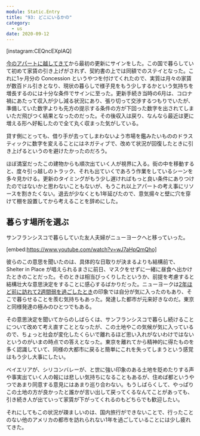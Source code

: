 ```yaml
---
module: Static.Entry
title: "93: どこにいるかの"
category:
  - us
date: 2020-09-12
---
```

[instagram:CEQncEXplAQ]

[今のアパートに越してきて](/entries/2019-09-02/)から最初の更新にサインをした。この国で暮らしていて初めて家賃の引き上げがされず、契約書の上では同額でのステイとなった。これに1ヶ月分の Concession というやつを付けてくれたので、実質は月々の家賃が数百ドル引きとなり、現状の暮らしで様子見をもう少しするかという気持ちを増長するのには十分な条件でサインに至った。更新手続き当時の6月は、コロナ禍にあたって収入が少し減る状況にあり、張り切って交渉するつもりでいたが、準備していた数字よりも先方の提示する条件の方が下回った数字を出されてしまいただ飛びつく結果となったのだった。その後収入は戻り、なんなら最近は更に増える形へ好転したので全て丸く収まった気がしている。

貸す側にとっても、借り手が去ってしまわないよう市場を鑑みたいもののドラスティックに数字を変えることにはネガティブで、改めて状況が回復したときに引き上げるというのを避けたかったのだろう。

ほぼ満室だったこの建物からも順次出ていく人が視界に入る。街の中を移動すると、度々引っ越しのトラック、それも出ていくであろう作業をしているシーンを多々見かける。更新のタイミングがもう少し遅ければもっと良い条件にありつけたのではないかと思わないこともないが、もうこれ以上アパートの考え事にリソースを割きたくない。退去が少なくとも1年延びたので、意気揚々と壁に穴を穿けて棚を設置してから考えることを辞めにした。

## 暮らす場所を選ぶ

サンフランシスコで暮らしていた友人夫婦がニューヨークへと移っていった。

[embed:https://www.youtube.com/watch?v=wJ7aHpQmQho]

彼らのこの意思を聞いたのは、具体的な日取りが決まるよりも結構前で、Shelter in Place が唱えられるまさに前日、マスクをせずに一緒に昼食へ出かけたときのことだった。そのときは相当びっくりしたというか、前提を考慮すると結構壮大な意思決定をすることに感心するばかりだった。ニューヨークは[2年ほど前に訪れて2週間弱を過ごしたとき](https://www.flickr.com/photos/hmsk/albums/72157714282634222)の印象では自分が気に入ったのもあり、そこで暮らせることを羨む気持ちもあった。発達した都市が元来好きなのだ。東京と同様発達の極みのひとつでもある。

その意思決定を聞いてからのしばらくは、サンフランシスコで暮らし続けることについて改めて考え直すこととなったが、この土地やこの気候が気に入っているので、ちょっと社会が変化したくらいで離れるほど思い入れがないわけではないというのがいまの時点での答えとなった。東京を離れてから精神的に得たものを多く認識していて、同様の大都市に戻ると簡単にこれを失ってしまうという感覚はもう少し大事にしたい。

ベイエリアが、シリコンバレーが、と世に強い印象のある土地を貶めたりする声や事実出ていく人の報には悲しい気持ちになることもあるが、住めば都というやつであまり同意する意見にはあまり巡り合わない。もうしばらくして、やっぱりこの土地の方が良かったと誰かが言い出して戻ってくるなんてことがあっても、引き続き人が出ていって家賃が下がってくれるのもどちらでも歓迎したい。

それにしてもこの状況が疎ましいのは、国内旅行ができないことで、行ったことのない他のアメリカの都市を訪れられない1年を過ごしていることには少し疲れてきた。